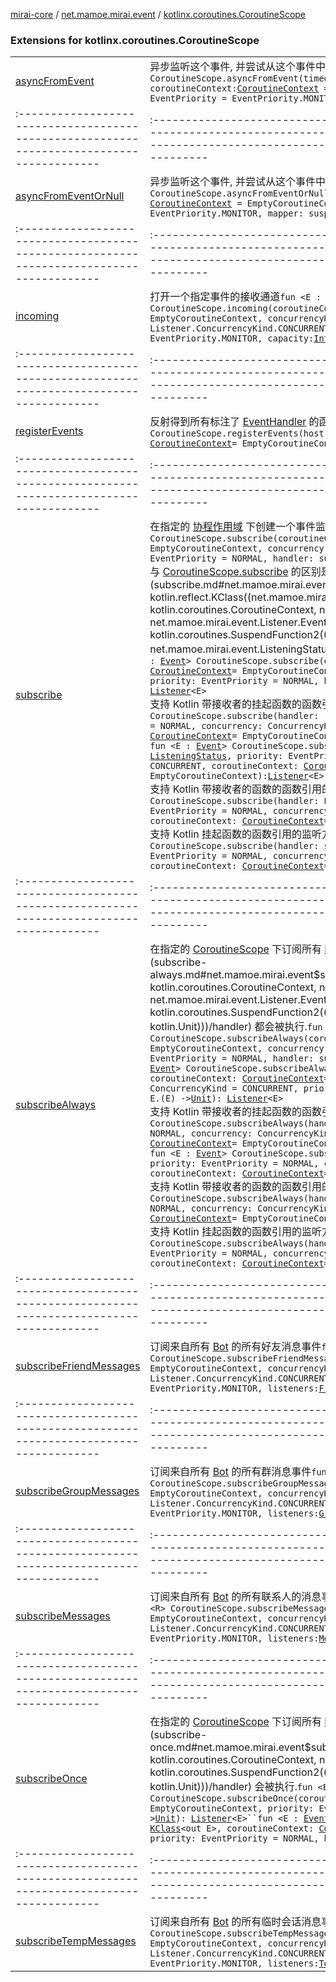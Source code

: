 [mirai-core](../../index.md) / [net.mamoe.mirai.event](../index.md) / [kotlinx.coroutines.CoroutineScope](./index.md)

### Extensions for kotlinx.coroutines.CoroutineScope
|||
|:----------------------------------------------------------------------------------------|:---------------------------------------------------------------------------------------------------------------------------------------------------------------------------------------------------------|
| [asyncFromEvent](async-from-event.md) | 异步监听这个事件, 并尝试从这个事件中获取一个值.`fun <E : `[`Event`](../-event/index.md)`, R : `[`Any`](https://kotlinlang.org/api/latest/jvm/stdlib/kotlin/-any/index.html)`> CoroutineScope.asyncFromEvent(timeoutMillis: `[`Long`](https://kotlinlang.org/api/latest/jvm/stdlib/kotlin/-long/index.html)` = -1, coroutineContext: `[`CoroutineContext`](https://kotlinlang.org/api/latest/jvm/stdlib/kotlin.coroutines/-coroutine-context/index.html)` = EmptyCoroutineContext, priority: EventPriority = EventPriority.MONITOR, mapper: suspend E.(E) -> R?): Deferred<R>` ||||
|:----------------------------------------------------------------------------------------|:---------------------------------------------------------------------------------------------------------------------------------------------------------------------------------------------------------|
| [asyncFromEventOrNull](async-from-event-or-null.md) | 异步监听这个事件, 并尝试从这个事件中获取一个值.`fun <E : `[`Event`](../-event/index.md)`, R : `[`Any`](https://kotlinlang.org/api/latest/jvm/stdlib/kotlin/-any/index.html)`> CoroutineScope.asyncFromEventOrNull(timeoutMillis: `[`Long`](https://kotlinlang.org/api/latest/jvm/stdlib/kotlin/-long/index.html)`, coroutineContext: `[`CoroutineContext`](https://kotlinlang.org/api/latest/jvm/stdlib/kotlin.coroutines/-coroutine-context/index.html)` = EmptyCoroutineContext, priority: EventPriority = EventPriority.MONITOR, mapper: suspend E.(E) -> R?): Deferred<R?>` ||||
|:----------------------------------------------------------------------------------------|:---------------------------------------------------------------------------------------------------------------------------------------------------------------------------------------------------------|
| [incoming](incoming.md) | 打开一个指定事件的接收通道`fun <E : `[`Event`](../-event/index.md)`> CoroutineScope.incoming(coroutineContext: `[`CoroutineContext`](https://kotlinlang.org/api/latest/jvm/stdlib/kotlin.coroutines/-coroutine-context/index.html)` = EmptyCoroutineContext, concurrencyKind: ConcurrencyKind = Listener.ConcurrencyKind.CONCURRENT, priority: EventPriority = EventPriority.MONITOR, capacity: `[`Int`](https://kotlinlang.org/api/latest/jvm/stdlib/kotlin/-int/index.html)` = Channel.UNLIMITED): ReceiveChannel<E>` ||||
|:----------------------------------------------------------------------------------------|:---------------------------------------------------------------------------------------------------------------------------------------------------------------------------------------------------------|
| [registerEvents](register-events.md) | 反射得到所有标注了 [EventHandler](../-event-handler/index.md) 的函数 (Java 为方法), 并注册为事件监听器`fun CoroutineScope.registerEvents(host: `[`ListenerHost`](../-listener-host.md)`, coroutineContext: `[`CoroutineContext`](https://kotlinlang.org/api/latest/jvm/stdlib/kotlin.coroutines/-coroutine-context/index.html)` = EmptyCoroutineContext): `[`Unit`](https://kotlinlang.org/api/latest/jvm/stdlib/kotlin/-unit/index.html) ||||
|:----------------------------------------------------------------------------------------|:---------------------------------------------------------------------------------------------------------------------------------------------------------------------------------------------------------|
| [subscribe](subscribe.md) | 在指定的 [协程作用域](#) 下创建一个事件监听器, 监听所有 [E](subscribe.md#E) 及其子类事件.`fun <E : `[`Event`](../-event/index.md)`> CoroutineScope.subscribe(coroutineContext: `[`CoroutineContext`](https://kotlinlang.org/api/latest/jvm/stdlib/kotlin.coroutines/-coroutine-context/index.html)` = EmptyCoroutineContext, concurrency: ConcurrencyKind = LOCKED, priority: EventPriority = NORMAL, handler: suspend E.(E) -> `[`ListeningStatus`](../-listening-status/index.md)`): `[`Listener`](../-listener/index.md)`<E>`<br>与 [CoroutineScope.subscribe](subscribe.md) 的区别是接受 [eventClass](subscribe.md#net.mamoe.mirai.event$subscribe(kotlinx.coroutines.CoroutineScope, kotlin.reflect.KClass((net.mamoe.mirai.event.subscribe.E)), kotlin.coroutines.CoroutineContext, net.mamoe.mirai.event.Listener.ConcurrencyKind, net.mamoe.mirai.event.Listener.EventPriority, kotlin.coroutines.SuspendFunction2((net.mamoe.mirai.event.subscribe.E, , net.mamoe.mirai.event.ListeningStatus)))/eventClass) 参数, 而不使用 `reified` 泛型`fun <E : `[`Event`](../-event/index.md)`> CoroutineScope.subscribe(eventClass: `[`KClass`](https://kotlinlang.org/api/latest/jvm/stdlib/kotlin.reflect/-k-class/index.html)`<out E>, coroutineContext: `[`CoroutineContext`](https://kotlinlang.org/api/latest/jvm/stdlib/kotlin.coroutines/-coroutine-context/index.html)` = EmptyCoroutineContext, concurrency: ConcurrencyKind = LOCKED, priority: EventPriority = NORMAL, handler: suspend E.(E) -> `[`ListeningStatus`](../-listening-status/index.md)`): `[`Listener`](../-listener/index.md)`<E>`<br>支持 Kotlin 带接收者的挂起函数的函数引用的监听方式.`fun <E : `[`Event`](../-event/index.md)`> CoroutineScope.subscribe(handler: (E) -> `[`ListeningStatus`](../-listening-status/index.md)`, priority: EventPriority = NORMAL, concurrency: ConcurrencyKind = CONCURRENT, coroutineContext: `[`CoroutineContext`](https://kotlinlang.org/api/latest/jvm/stdlib/kotlin.coroutines/-coroutine-context/index.html)` = EmptyCoroutineContext): `[`Listener`](../-listener/index.md)`<E>`<br>`fun <E : `[`Event`](../-event/index.md)`> CoroutineScope.subscribe(handler: suspend E.(E) -> `[`ListeningStatus`](../-listening-status/index.md)`, priority: EventPriority = NORMAL, concurrency: ConcurrencyKind = CONCURRENT, coroutineContext: `[`CoroutineContext`](https://kotlinlang.org/api/latest/jvm/stdlib/kotlin.coroutines/-coroutine-context/index.html)` = EmptyCoroutineContext): `[`Listener`](../-listener/index.md)`<E>`<br>支持 Kotlin 带接收者的函数的函数引用的监听方式.`fun <E : `[`Event`](../-event/index.md)`> CoroutineScope.subscribe(handler: E.(E) -> `[`ListeningStatus`](../-listening-status/index.md)`, priority: EventPriority = NORMAL, concurrency: ConcurrencyKind = CONCURRENT, coroutineContext: `[`CoroutineContext`](https://kotlinlang.org/api/latest/jvm/stdlib/kotlin.coroutines/-coroutine-context/index.html)` = EmptyCoroutineContext): `[`Listener`](../-listener/index.md)`<E>`<br>支持 Kotlin 挂起函数的函数引用的监听方式.`fun <E : `[`Event`](../-event/index.md)`> CoroutineScope.subscribe(handler: suspend (E) -> `[`ListeningStatus`](../-listening-status/index.md)`, priority: EventPriority = NORMAL, concurrency: ConcurrencyKind = CONCURRENT, coroutineContext: `[`CoroutineContext`](https://kotlinlang.org/api/latest/jvm/stdlib/kotlin.coroutines/-coroutine-context/index.html)` = EmptyCoroutineContext): `[`Listener`](../-listener/index.md)`<E>` ||||
|:----------------------------------------------------------------------------------------|:---------------------------------------------------------------------------------------------------------------------------------------------------------------------------------------------------------|
| [subscribeAlways](subscribe-always.md) | 在指定的 [CoroutineScope](#) 下订阅所有 [E](subscribe-always.md#E) 及其子类事件. 每当 [事件广播](../broadcast.md) 时, [handler](subscribe-always.md#net.mamoe.mirai.event$subscribeAlways(kotlinx.coroutines.CoroutineScope, kotlin.coroutines.CoroutineContext, net.mamoe.mirai.event.Listener.ConcurrencyKind, net.mamoe.mirai.event.Listener.EventPriority, kotlin.coroutines.SuspendFunction2((net.mamoe.mirai.event.subscribeAlways.E, , kotlin.Unit)))/handler) 都会被执行.`fun <E : `[`Event`](../-event/index.md)`> CoroutineScope.subscribeAlways(coroutineContext: `[`CoroutineContext`](https://kotlinlang.org/api/latest/jvm/stdlib/kotlin.coroutines/-coroutine-context/index.html)` = EmptyCoroutineContext, concurrency: ConcurrencyKind = CONCURRENT, priority: EventPriority = NORMAL, handler: suspend E.(E) -> `[`Unit`](https://kotlinlang.org/api/latest/jvm/stdlib/kotlin/-unit/index.html)`): `[`Listener`](../-listener/index.md)`<E>``fun <E : `[`Event`](../-event/index.md)`> CoroutineScope.subscribeAlways(eventClass: `[`KClass`](https://kotlinlang.org/api/latest/jvm/stdlib/kotlin.reflect/-k-class/index.html)`<out E>, coroutineContext: `[`CoroutineContext`](https://kotlinlang.org/api/latest/jvm/stdlib/kotlin.coroutines/-coroutine-context/index.html)` = EmptyCoroutineContext, concurrency: ConcurrencyKind = CONCURRENT, priority: EventPriority = NORMAL, handler: suspend E.(E) -> `[`Unit`](https://kotlinlang.org/api/latest/jvm/stdlib/kotlin/-unit/index.html)`): `[`Listener`](../-listener/index.md)`<E>`<br>支持 Kotlin 带接收者的挂起函数的函数引用的监听方式.`fun <E : `[`Event`](../-event/index.md)`> CoroutineScope.subscribeAlways(handler: (E) -> `[`Unit`](https://kotlinlang.org/api/latest/jvm/stdlib/kotlin/-unit/index.html)`, priority: EventPriority = NORMAL, concurrency: ConcurrencyKind = CONCURRENT, coroutineContext: `[`CoroutineContext`](https://kotlinlang.org/api/latest/jvm/stdlib/kotlin.coroutines/-coroutine-context/index.html)` = EmptyCoroutineContext): `[`Listener`](../-listener/index.md)`<E>`<br>`fun <E : `[`Event`](../-event/index.md)`> CoroutineScope.subscribeAlways(handler: suspend E.(E) -> `[`Unit`](https://kotlinlang.org/api/latest/jvm/stdlib/kotlin/-unit/index.html)`, priority: EventPriority = NORMAL, concurrency: ConcurrencyKind = CONCURRENT, coroutineContext: `[`CoroutineContext`](https://kotlinlang.org/api/latest/jvm/stdlib/kotlin.coroutines/-coroutine-context/index.html)` = EmptyCoroutineContext): `[`Listener`](../-listener/index.md)`<E>`<br>支持 Kotlin 带接收者的函数的函数引用的监听方式.`fun <E : `[`Event`](../-event/index.md)`> CoroutineScope.subscribeAlways(handler: E.(E) -> `[`Unit`](https://kotlinlang.org/api/latest/jvm/stdlib/kotlin/-unit/index.html)`, priority: EventPriority = NORMAL, concurrency: ConcurrencyKind = CONCURRENT, coroutineContext: `[`CoroutineContext`](https://kotlinlang.org/api/latest/jvm/stdlib/kotlin.coroutines/-coroutine-context/index.html)` = EmptyCoroutineContext): `[`Listener`](../-listener/index.md)`<E>`<br>支持 Kotlin 挂起函数的函数引用的监听方式.`fun <E : `[`Event`](../-event/index.md)`> CoroutineScope.subscribeAlways(handler: suspend (E) -> `[`Unit`](https://kotlinlang.org/api/latest/jvm/stdlib/kotlin/-unit/index.html)`, priority: EventPriority = NORMAL, concurrency: ConcurrencyKind = CONCURRENT, coroutineContext: `[`CoroutineContext`](https://kotlinlang.org/api/latest/jvm/stdlib/kotlin.coroutines/-coroutine-context/index.html)` = EmptyCoroutineContext): `[`Listener`](../-listener/index.md)`<E>` ||||
|:----------------------------------------------------------------------------------------|:---------------------------------------------------------------------------------------------------------------------------------------------------------------------------------------------------------|
| [subscribeFriendMessages](subscribe-friend-messages.md) | 订阅来自所有 [Bot](../../net.mamoe.mirai/-bot/index.md) 的所有好友消息事件`fun <R> CoroutineScope.subscribeFriendMessages(coroutineContext: `[`CoroutineContext`](https://kotlinlang.org/api/latest/jvm/stdlib/kotlin.coroutines/-coroutine-context/index.html)` = EmptyCoroutineContext, concurrencyKind: ConcurrencyKind = Listener.ConcurrencyKind.CONCURRENT, priority: EventPriority = EventPriority.MONITOR, listeners: `[`FriendMessageSubscribersBuilder`](../-friend-message-subscribers-builder.md)`.() -> R): R` ||||
|:----------------------------------------------------------------------------------------|:---------------------------------------------------------------------------------------------------------------------------------------------------------------------------------------------------------|
| [subscribeGroupMessages](subscribe-group-messages.md) | 订阅来自所有 [Bot](../../net.mamoe.mirai/-bot/index.md) 的所有群消息事件`fun <R> CoroutineScope.subscribeGroupMessages(coroutineContext: `[`CoroutineContext`](https://kotlinlang.org/api/latest/jvm/stdlib/kotlin.coroutines/-coroutine-context/index.html)` = EmptyCoroutineContext, concurrencyKind: ConcurrencyKind = Listener.ConcurrencyKind.CONCURRENT, priority: EventPriority = EventPriority.MONITOR, listeners: `[`GroupMessageSubscribersBuilder`](../-group-message-subscribers-builder.md)`.() -> R): R` ||||
|:----------------------------------------------------------------------------------------|:---------------------------------------------------------------------------------------------------------------------------------------------------------------------------------------------------------|
| [subscribeMessages](subscribe-messages.md) | 订阅来自所有 [Bot](../../net.mamoe.mirai/-bot/index.md) 的所有联系人的消息事件. 联系人可以是任意群或任意好友或临时会话.`fun <R> CoroutineScope.subscribeMessages(coroutineContext: `[`CoroutineContext`](https://kotlinlang.org/api/latest/jvm/stdlib/kotlin.coroutines/-coroutine-context/index.html)` = EmptyCoroutineContext, concurrencyKind: ConcurrencyKind = Listener.ConcurrencyKind.CONCURRENT, priority: EventPriority = EventPriority.MONITOR, listeners: `[`MessagePacketSubscribersBuilder`](../-message-packet-subscribers-builder.md)`.() -> R): R` ||||
|:----------------------------------------------------------------------------------------|:---------------------------------------------------------------------------------------------------------------------------------------------------------------------------------------------------------|
| [subscribeOnce](subscribe-once.md) | 在指定的 [CoroutineScope](#) 下订阅所有 [E](subscribe-once.md#E) 及其子类事件. 仅在第一次 [事件广播](../broadcast.md) 时, [handler](subscribe-once.md#net.mamoe.mirai.event$subscribeOnce(kotlinx.coroutines.CoroutineScope, kotlin.coroutines.CoroutineContext, net.mamoe.mirai.event.Listener.EventPriority, kotlin.coroutines.SuspendFunction2((net.mamoe.mirai.event.subscribeOnce.E, , kotlin.Unit)))/handler) 会被执行.`fun <E : `[`Event`](../-event/index.md)`> CoroutineScope.subscribeOnce(coroutineContext: `[`CoroutineContext`](https://kotlinlang.org/api/latest/jvm/stdlib/kotlin.coroutines/-coroutine-context/index.html)` = EmptyCoroutineContext, priority: EventPriority = NORMAL, handler: suspend E.(E) -> `[`Unit`](https://kotlinlang.org/api/latest/jvm/stdlib/kotlin/-unit/index.html)`): `[`Listener`](../-listener/index.md)`<E>``fun <E : `[`Event`](../-event/index.md)`> CoroutineScope.subscribeOnce(eventClass: `[`KClass`](https://kotlinlang.org/api/latest/jvm/stdlib/kotlin.reflect/-k-class/index.html)`<out E>, coroutineContext: `[`CoroutineContext`](https://kotlinlang.org/api/latest/jvm/stdlib/kotlin.coroutines/-coroutine-context/index.html)` = EmptyCoroutineContext, priority: EventPriority = NORMAL, handler: suspend E.(E) -> `[`Unit`](https://kotlinlang.org/api/latest/jvm/stdlib/kotlin/-unit/index.html)`): `[`Listener`](../-listener/index.md)`<E>` ||||
|:----------------------------------------------------------------------------------------|:---------------------------------------------------------------------------------------------------------------------------------------------------------------------------------------------------------|
| [subscribeTempMessages](subscribe-temp-messages.md) | 订阅来自所有 [Bot](../../net.mamoe.mirai/-bot/index.md) 的所有临时会话消息事件`fun <R> CoroutineScope.subscribeTempMessages(coroutineContext: `[`CoroutineContext`](https://kotlinlang.org/api/latest/jvm/stdlib/kotlin.coroutines/-coroutine-context/index.html)` = EmptyCoroutineContext, concurrencyKind: ConcurrencyKind = Listener.ConcurrencyKind.CONCURRENT, priority: EventPriority = EventPriority.MONITOR, listeners: `[`TempMessageSubscribersBuilder`](../-temp-message-subscribers-builder.md)`.() -> R): R` |

